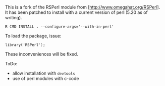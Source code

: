 This is a fork of the RSPerl module from [http://www.omegahat.org/RSPerl]. It has been patched to install with a current version of perl (5.20 as of writing). 

```
R CMD INSTALL . --configure-args='--with-in-perl'
```

To load the package, issue:
```
library('RSPerl');
```

These inconveniences will be fixed.

ToDo:
  * allow installation with `devtools`
  * use of perl modules with c-code 